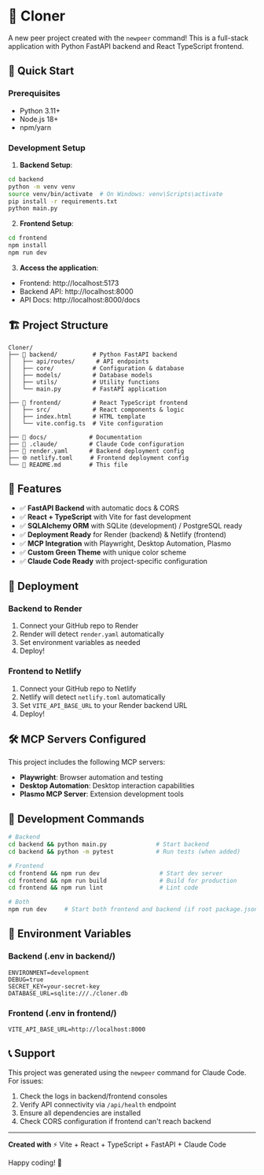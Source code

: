 # 🧬 Cloner

A new peer project created with the `newpeer` command! This is a full-stack application with Python FastAPI backend and React TypeScript frontend.

## 🚀 Quick Start

### Prerequisites
- Python 3.11+
- Node.js 18+
- npm/yarn

### Development Setup

1. **Backend Setup**:
```bash
cd backend
python -m venv venv
source venv/bin/activate  # On Windows: venv\Scripts\activate
pip install -r requirements.txt
python main.py
```

2. **Frontend Setup**:
```bash
cd frontend
npm install
npm run dev
```

3. **Access the application**:
- Frontend: http://localhost:5173
- Backend API: http://localhost:8000
- API Docs: http://localhost:8000/docs

## 🏗️ Project Structure

```
Cloner/
├── 📁 backend/          # Python FastAPI backend
│   ├── api/routes/      # API endpoints
│   ├── core/           # Configuration & database
│   ├── models/         # Database models
│   ├── utils/          # Utility functions
│   └── main.py         # FastAPI application
│
├── 📁 frontend/         # React TypeScript frontend  
│   ├── src/            # React components & logic
│   ├── index.html      # HTML template
│   └── vite.config.ts  # Vite configuration
│
├── 📁 docs/            # Documentation
├── 📁 .claude/         # Claude Code configuration
├── 🚀 render.yaml      # Backend deployment config
├── 🌐 netlify.toml     # Frontend deployment config
└── 📖 README.md        # This file
```

## 🎨 Features

- ✅ **FastAPI Backend** with automatic docs & CORS
- ✅ **React + TypeScript** with Vite for fast development  
- ✅ **SQLAlchemy ORM** with SQLite (development) / PostgreSQL ready
- ✅ **Deployment Ready** for Render (backend) & Netlify (frontend)
- ✅ **MCP Integration** with Playwright, Desktop Automation, Plasmo
- ✅ **Custom Green Theme** with unique color scheme
- ✅ **Claude Code Ready** with project-specific configuration

## 🚀 Deployment

### Backend to Render
1. Connect your GitHub repo to Render
2. Render will detect `render.yaml` automatically
3. Set environment variables as needed
4. Deploy!

### Frontend to Netlify  
1. Connect your GitHub repo to Netlify
2. Netlify will detect `netlify.toml` automatically
3. Set `VITE_API_BASE_URL` to your Render backend URL
4. Deploy!

## 🛠️ MCP Servers Configured

This project includes the following MCP servers:
- **Playwright**: Browser automation and testing
- **Desktop Automation**: Desktop interaction capabilities  
- **Plasmo MCP Server**: Extension development tools

## 🎯 Development Commands

```bash
# Backend
cd backend && python main.py              # Start backend
cd backend && python -m pytest            # Run tests (when added)

# Frontend  
cd frontend && npm run dev                 # Start dev server
cd frontend && npm run build               # Build for production
cd frontend && npm run lint                # Lint code

# Both
npm run dev     # Start both frontend and backend (if root package.json added)
```

## 🔧 Environment Variables

### Backend (.env in backend/)
```env
ENVIRONMENT=development
DEBUG=true
SECRET_KEY=your-secret-key
DATABASE_URL=sqlite:///./cloner.db
```

### Frontend (.env in frontend/)  
```env
VITE_API_BASE_URL=http://localhost:8000
```

## 📞 Support

This project was generated using the `newpeer` command for Claude Code. For issues:

1. Check the logs in backend/frontend consoles
2. Verify API connectivity via `/api/health` endpoint
3. Ensure all dependencies are installed
4. Check CORS configuration if frontend can't reach backend

---

**Created with** ⚡ Vite + React + TypeScript + FastAPI + Claude Code

Happy coding! 🚀